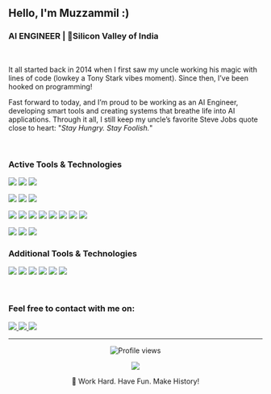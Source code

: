<h2 align="left"> Hello, I'm Muzzammil :) </h2>
<h3 align="left"> AI ENGINEER  | 📍Silicon Valley of India</h3>
&nbsp;

It all started back in 2014 when I first saw my uncle working his magic with lines of code (lowkey a Tony Stark vibes moment). Since then, I’ve been hooked on programming!
&nbsp;

Fast forward to today, and I’m proud to be working as an AI Engineer, developing smart tools and creating systems that breathe life into AI applications. Through it all, I still keep my uncle’s favorite Steve Jobs quote close to heart: "*Stay Hungry. Stay Foolish.*"

&nbsp;

### Active Tools & Technologies
<p align="left">
  <img src="https://img.shields.io/badge/Code-Python-informational?style=for-the-badge&logo=python&logoColor=white&color=3776AB" />
  <img src="https://img.shields.io/badge/Code-PyTorch-informational?style=for-the-badge&logo=pytorch&logoColor=white&color=EE4C2C" />
  <img src="https://img.shields.io/badge/Code-TensorFlow-informational?style=for-the-badge&logo=tensorflow&logoColor=white&color=FF6F00" />
</p>

<p align="left">
  <img src="https://img.shields.io/badge/Tools-LLM_Tooling-informational?style=for-the-badge&logo=openai&logoColor=white&color=4B8BBE" />
  <img src="https://img.shields.io/badge/Tools-Open_Source_Dev-informational?style=for-the-badge&logo=github&logoColor=white&color=181717" />
  <img src="https://img.shields.io/badge/Tools-Chatbot_Dev-informational?style=for-the-badge&logo=botpress&logoColor=white&color=00BFB3" />
</p>

<p align="left">
  <img src="https://img.shields.io/badge/Tools-Flask-informational?style=for-the-badge&logo=flask&logoColor=white&color=000000" />
  <img src="https://img.shields.io/badge/Tools-MongoDB-informational?style=for-the-badge&logo=mongodb&logoColor=white&color=47A248" />
  <img src="https://img.shields.io/badge/Tools-SciKit_Learn-informational?style=for-the-badge&logo=scikitlearn&logoColor=white&color=F7931E" />
  <img src="https://img.shields.io/badge/Tools-Pandas-informational?style=for-the-badge&logo=pandas&logoColor=white&color=150458" />
  <img src="https://img.shields.io/badge/Tools-Matplotlib-informational?style=for-the-badge&logo=matplotlib&logoColor=white&color=003B57" />
  <img src="https://img.shields.io/badge/Tools-HTML-informational?style=for-the-badge&logo=html5&logoColor=white&color=E34F26" />
  <img src="https://img.shields.io/badge/Tools-CSS-informational?style=for-the-badge&logo=css3&logoColor=white&color=1572B6" />
  <img src="https://img.shields.io/badge/Tools-JavaScript-informational?style=for-the-badge&logo=javascript&logoColor=white&color=F7DF1E" />
</p>

<p align="left">
  <img src="https://img.shields.io/badge/Tools-Rasa-informational?style=for-the-badge&logo=rasa&logoColor=white&color=00BFB3" />
  <img src="https://img.shields.io/badge/Tools-Linux-informational?style=for-the-badge&logo=linux&logoColor=white&color=FCC624" />
  <img src="https://img.shields.io/badge/Tools-Jupyter_notebook-informational?style=for-the-badge&logo=jupyter&logoColor=white&color=F37626" />  
</p>

### Additional Tools & Technologies
<p align="left">
  <img src="https://img.shields.io/badge/Code-Java-informational?style=for-the-badge&logo=java&logoColor=white&color=007396" />
  <img src="https://img.shields.io/badge/Code-C-informational?style=for-the-badge&logo=c&logoColor=white&color=A8B9CC" />
  <img src="https://img.shields.io/badge/Tools-Angular-informational?style=for-the-badge&logo=angular&logoColor=white&color=DD0031" />
  <img src="https://img.shields.io/badge/Tools-Git-informational?style=for-the-badge&logo=git&logoColor=white&color=F05032" />
  <img src="https://img.shields.io/badge/Tools-Docker-informational?style=for-the-badge&logo=docker&logoColor=white&color=2496ED" />
  <img src="https://img.shields.io/badge/Tools-Android_Dev-informational?style=for-the-badge&logo=android&logoColor=white&color=3DDC84" />
</p>

&nbsp;

<h3 align="left">Feel free to contact with me on:</h3>
<p align="left">
  <a href="mailto:muhammed.muzzammilshah@gmail.com">
    <img src="https://img.shields.io/badge/Gmail-D14836?style=for-the-badge&logo=gmail&logoColor=white" />
  </a>
  <a href="https://linkedin.com/in/muhammed-shah">
    <img src="https://img.shields.io/badge/LinkedIn-0A66C2?style=for-the-badge&logo=linkedin&logoColor=white" />
  </a>
  <a href="https://twitter.com/moshahx07">
    <img src="https://img.shields.io/badge/X(Twitter)-000000?style=for-the-badge&logo=twitter&logoColor=white" />
</a>
</p>

---

<div align="center">
  <a href="https://github.com/MuzzammilShah" style="text-decoration: none;">
    <img src="https://komarev.com/ghpvc/?username=MuzzammilShah&style=for-the-badge&color=000000&label=Profile%20views&logo=github&logoColor=white" alt="Profile views"/>
  </a>
</div>
<p align="center">
  <a href="https://github.com/MuzzammilShah">
    <img src="https://github-readme-streak-stats.herokuapp.com/?user=MuzzammilShah&theme=github-dark-blue&hide_border=true" />
  </a>
</p>
<!-- <p align="center">
  I am keeping these stats as a personal reference :)
</p> -->

<p align="center">
  🚀 Work Hard. Have Fun. Make History!
</p>
